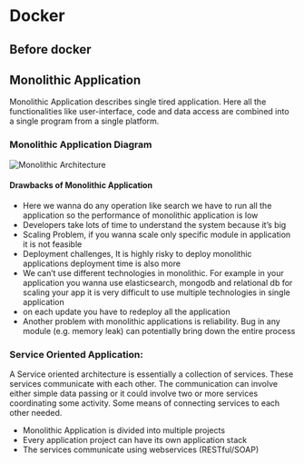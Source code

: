 # Docker
## Before docker
## Monolithic Application
 Monolithic Application describes single tired application. Here all the functionalities like user-interface, code and data access are combined into a single program from a single platform.

### Monolithic Application Diagram
![Monolithic Architecture](https://github.com/javahometech/Docker/blob/master/images/Monolithic.png "Monolithic")
#### Drawbacks of Monolithic Application
- Here we wanna do any operation like search we have to run all the application so the performance of monolithic application is low
- Developers take lots of time to understand the system because it’s big
- Scaling Problem, if you wanna scale only specific module in application it is not feasible
- Deployment challenges, It is highly risky to deploy monolithic applications deployment time is also more
- We can’t use different technologies in monolithic. For example in your application you wanna use elasticsearch, mongodb and relational db for scaling your app it is very difficult to use multiple technologies in single application
- on each update you have to redeploy all the application
- Another problem with monolithic applications is reliability. Bug in any module (e.g. memory leak) can potentially bring down the entire process

### Service Oriented Application:
A Service oriented architecture is essentially a collection of services. These services communicate with each
other. The communication can involve either simple data passing or it could involve two or more services coordinating some activity. Some means of connecting services to each other needed.
- Monolithic Application is divided into multiple projects
- Every application project can have its own application stack
- The services communicate using webservices (RESTful/SOAP)
